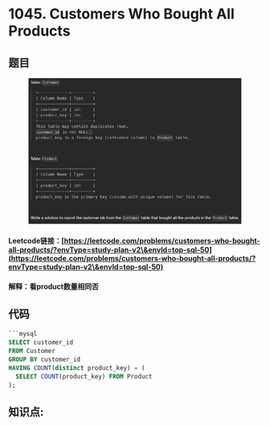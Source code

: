 # 1045. Customers Who Bought All Products

## 题目

<figure><img src="../../../.gitbook/assets/image (218).png" alt=""><figcaption></figcaption></figure>

#### Leetcode链接：[https://leetcode.com/problems/customers-who-bought-all-products/?envType=study-plan-v2\&envId=top-sql-50](https://leetcode.com/problems/customers-who-bought-all-products/?envType=study-plan-v2\&envId=top-sql-50)

#### 解释：看product数量相同否

## 代码

````sql
```mysql
SELECT customer_id 
FROM Customer 
GROUP BY customer_id
HAVING COUNT(distinct product_key) = (
  SELECT COUNT(product_key) FROM Product
);
````

## **知识点:**&#x20;
